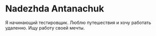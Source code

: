 # Nadezhda Antanachuk
Я начинающий тестировщик.
Люблю путешествия и хочу работать удаленно.
Ищу работу своей мечты.